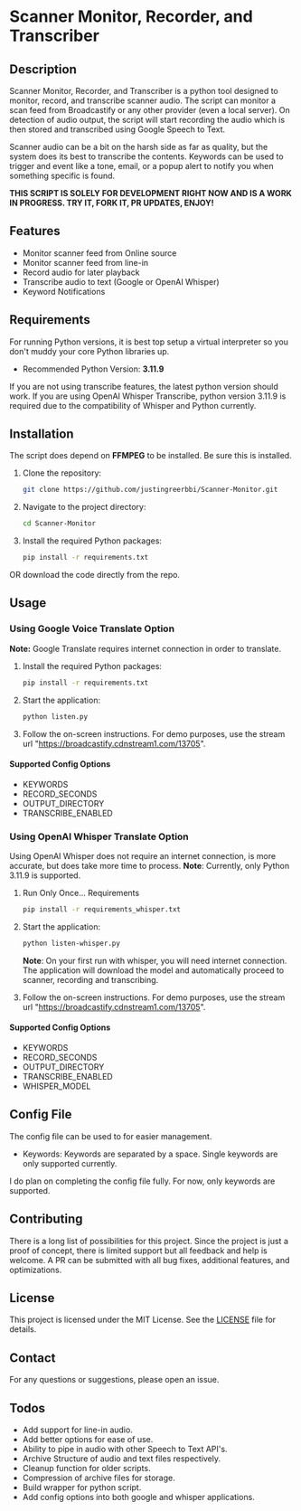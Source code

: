  # Scanner Monitor, Recorder, and Transcriber #

## Description
Scanner Monitor, Recorder, and Transcriber is a python tool designed to monitor, record, and transcribe scanner audio. The script can monitor a scan feed from Broadcastify or any other provider (even a local server). On detection of audio output, the script will start recording the audio which is then stored and transcribed using Google Speech to Text.

Scanner audio can be a bit on the harsh side as far as quality, but the system does its best to transcribe the contents. Keywords can be used to trigger and event like a tone, email, or a popup alert to notify you when something specific is found.

**THIS SCRIPT IS SOLELY FOR DEVELOPMENT RIGHT NOW AND IS A WORK IN PROGRESS. TRY IT, FORK IT, PR UPDATES, ENJOY!**

## Features
- Monitor scanner feed from Online source
- Monitor scanner feed from line-in
- Record audio for later playback
- Transcribe audio to text (Google or OpenAI Whisper)
- Keyword Notifications

## Requirements
For running Python versions, it is best top setup a virtual interpreter so you don't muddy your core Python libraries up.

- Recommended Python Version: **3.11.9**

If you are not using transcribe features, the latest python version should work. If you are using OpenAI Whisper Transcribe, python version 3.11.9 is required due to the compatibility of Whisper and Python currently. 

## Installation
The script does depend on **FFMPEG** to be installed. Be sure this is installed.

1. Clone the repository:
    ```sh
    git clone https://github.com/justingreerbbi/Scanner-Monitor.git
    ```
2. Navigate to the project directory:
    ```sh
    cd Scanner-Monitor
    ```

4. Install the required Python packages:
    ```sh
    pip install -r requirements.txt
    ```
OR download the code directly from the repo.

## Usage

### Using Google Voice Translate Option
**Note:** Google Translate requires internet connection in order to translate.

1. Install the required Python packages:
    ```sh
    pip install -r requirements.txt
    ``` 
2. Start the application:
    ```sh
    python listen.py
    ```
3. Follow the on-screen instructions. For demo purposes, use the stream url "https://broadcastify.cdnstream1.com/13705".

#### Supported Config Options
- KEYWORDS
- RECORD_SECONDS
- OUTPUT_DIRECTORY
- TRANSCRIBE_ENABLED

### Using OpenAI Whisper Translate Option
Using OpenAI Whisper does not require an internet connection, is more accurate, but does take more time to process.
**Note**: Currently, only Python 3.11.9 is supported.

1. Run Only Once... Requirements 
    ```sh
    pip install -r requirements_whisper.txt
    ```

2. Start the application:

    ```sh
    python listen-whisper.py
    ```
    **Note**: On your first run with whisper, you will need internet connection. The application will download the model and automatically proceed to scanner, recording and transcribing.
    
3. Follow the on-screen instructions. For demo purposes, use the stream url "https://broadcastify.cdnstream1.com/13705".

#### Supported Config Options
- KEYWORDS
- RECORD_SECONDS
- OUTPUT_DIRECTORY
- TRANSCRIBE_ENABLED
- WHISPER_MODEL

## Config File
The config file can be used to for easier management. 

- Keywords: Keywords are separated by a space. Single keywords are only supported currently.

I do plan on completing the config file fully. For now, only keywords are supported.

## Contributing
There is a long list of possibilities for this project. Since the project is just a proof of concept, there is limited support but all feedback and help is welcome. A PR can be submitted with all bug fixes, additional features, and optimizations. 

## License
This project is licensed under the MIT License. See the [LICENSE](LICENSE) file for details.

## Contact
For any questions or suggestions, please open an issue.

## Todos
- Add support for line-in audio.
- Add better options for ease of use.
- Ability to pipe in audio with other Speech to Text API's.
- Archive Structure of audio and text files respectively.
- Cleanup function for older scripts.
- Compression of archive files for storage.
- Build wrapper for python script. 
- Add config options into both google and whisper applications.
